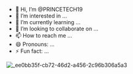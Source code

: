 - 👋 Hi, I’m @PRINCETECH19
- 👀 I’m interested in ...
- 🌱 I’m currently learning ...
- 💞️ I’m looking to collaborate on ...
- 📫 How to reach me ...
- 😄 Pronouns: ...
- ⚡ Fun fact: ...

<!---
PRINCETECH19/PRINCETECH19 is a ✨ special ✨ repository because its `README.md` (this file) appears on your GitHub profile.
You can click the Preview link to take a look at your changes.
--->
![_ee0bb35f-cb72-46d2-a456-2c96b306a5a3](https://github.com/user-attachments/assets/d40a5629-014b-4538-bae3-32c24ae0f025)
